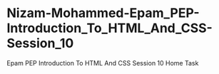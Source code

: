 # Nizam-Mohammed-Epam_PEP-Introduction_To_HTML_And_CSS-Session_10
Epam PEP Introduction To HTML And CSS  Session 10 Home Task

